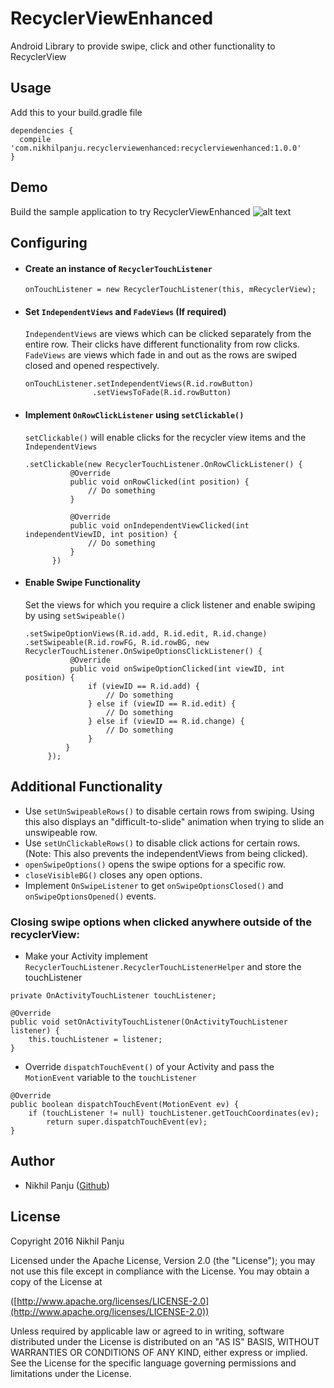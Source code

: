 # RecyclerViewEnhanced
Android Library to provide swipe, click and other functionality to RecyclerView
## Usage

Add this to your build.gradle file

```
dependencies {
  compile 'com.nikhilpanju.recyclerviewenhanced:recyclerviewenhanced:1.0.0'
}
```
## Demo
Build the sample application to try RecyclerViewEnhanced
![alt text](https://github.com/nikhilpanju/RecyclerViewEnhanced/blob/master/sample/src/common/images/Demo.gif "Demo")

## Configuring
* #### Create an instance of `RecyclerTouchListener`
  `onTouchListener = new RecyclerTouchListener(this, mRecyclerView);`
  
* #### Set `IndependentViews` and `FadeViews` (If required)
  `IndependentViews` are views which can be clicked separately from the entire row. Their clicks have different functionality from row clicks. `FadeViews` are views which fade in and out as the rows are swiped closed and opened respectively.
  
  ```
  onTouchListener.setIndependentViews(R.id.rowButton)
                 .setViewsToFade(R.id.rowButton)               
  ```
  
* #### Implement `OnRowClickListener` using `setClickable()`
  `setClickable()` will enable clicks for the recycler view items and the `IndependentViews`
  
  ```
  .setClickable(new RecyclerTouchListener.OnRowClickListener() {
            @Override
            public void onRowClicked(int position) {
                // Do something
            }

            @Override
            public void onIndependentViewClicked(int independentViewID, int position) {
                // Do something
            }
        })               
  ```
  
* #### Enable Swipe Functionality

  Set the views for which you require a click listener and enable swiping by using `setSwipeable()`
  ```
  .setSwipeOptionViews(R.id.add, R.id.edit, R.id.change)
  .setSwipeable(R.id.rowFG, R.id.rowBG, new RecyclerTouchListener.OnSwipeOptionsClickListener() {
            @Override
            public void onSwipeOptionClicked(int viewID, int position) {
                if (viewID == R.id.add) {
                    // Do something
                } else if (viewID == R.id.edit) {
                    // Do something
                } else if (viewID == R.id.change) {
                    // Do something
                }
           }
       });
  ```
       
## Additional Functionality
* Use `setUnSwipeableRows()` to disable certain rows from swiping. Using this also displays an "difficult-to-slide" animation when trying to slide an unswipeable row.
* Use `setUnClickableRows()` to disable click actions for certain rows. (Note: This also prevents the independentViews from being clicked).
* `openSwipeOptions()` opens the swipe options for a specific row.
* `closeVisibleBG()` closes any open options.
* Implement `OnSwipeListener` to get `onSwipeOptionsClosed()` and `onSwipeOptionsOpened()` events.

  
### Closing swipe options when clicked anywhere outside of the recyclerView:
* Make your Activity implement `RecyclerTouchListener.RecyclerTouchListenerHelper` and store the touchListener
```
private OnActivityTouchListener touchListener;

@Override
public void setOnActivityTouchListener(OnActivityTouchListener listener) {
    this.touchListener = listener;
}
```
* Override `dispatchTouchEvent()` of your Activity and pass the `MotionEvent` variable to the `touchListener`
```
@Override
public boolean dispatchTouchEvent(MotionEvent ev) {
    if (touchListener != null) touchListener.getTouchCoordinates(ev);
        return super.dispatchTouchEvent(ev);
}
```
## Author
* Nikhil Panju ([Github](https://github.com/nikhilpanju))


## License
Copyright 2016 Nikhil Panju

Licensed under the Apache License, Version 2.0 (the "License");
you may not use this file except in compliance with the License.
You may obtain a copy of the License at

([http://www.apache.org/licenses/LICENSE-2.0](http://www.apache.org/licenses/LICENSE-2.0))

Unless required by applicable law or agreed to in writing, software
distributed under the License is distributed on an "AS IS" BASIS,
WITHOUT WARRANTIES OR CONDITIONS OF ANY KIND, either express or implied.
See the License for the specific language governing permissions and
limitations under the License.
